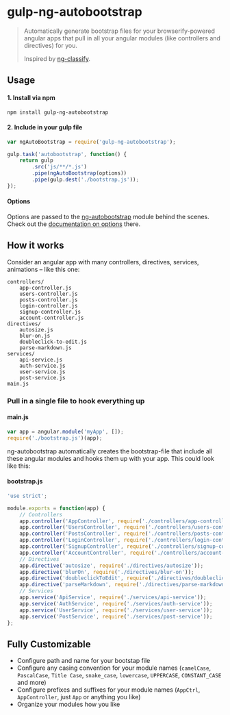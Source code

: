 # gulp-ng-autobootstrap

> Automatically generate bootstrap files for your browserify-powered angular apps that pull in all your angular modules (like controllers and directives) for you.
>
> Inspired by [ng-classify](https://github.com/CaryLandholt/ng-classify).

## Usage

#### 1. Install via npm

```
npm install gulp-ng-autobootstrap
```

#### 2. Include in your gulp file

``` js
var ngAutoBootstrap = require('gulp-ng-autobootstrap');

gulp.task('autobootstrap', function() {
	return gulp
		.src('js/**/*.js')
		.pipe(ngAutoBootstrap(options))
		.pipe(gulp.dest('./bootstrap.js'));
});
```

#### Options

Options are passed to the [ng-autobootstrap](https://github.com/maximilianschmitt/ng-autobootstrap) module behind the scenes. Check out the [documentation on options](https://github.com/maximilianschmitt/ng-autobootstrap#options) there.

## How it works

Consider an angular app with many controllers, directives, services, animations – like this one:

```
controllers/
	app-controller.js
	users-controller.js
	posts-controller.js
	login-controller.js
	signup-controller.js
	account-controller.js
directives/
	autosize.js
	blur-on.js
	doubleclick-to-edit.js
	parse-markdown.js
services/
	api-service.js
	auth-service.js
	user-service.js
	post-service.js
main.js
```

### Pull in a single file to hook everything up

#### main.js

``` js
var app = angular.module('myApp', []);
require('./bootstrap.js')(app);
```

ng-autobootstrap automatically creates the bootstrap-file that include all these angular modules and hooks them up with your app. This could look like this:

#### bootstrap.js

``` js
'use strict';

module.exports = function(app) {
	// Controllers
	app.controller('AppController', require('./controllers/app-controller'));
	app.controller('UsersController', require('./controllers/users-controller'));
	app.controller('PostsController', require('./controllers/posts-controller'));
	app.controller('LoginController', require('./controllers/login-controller'));
	app.controller('SignupController', require('./controllers/signup-controller'));
	app.controller('AccountController', require('./controllers/account-controller'));
	// Directives
	app.directive('autosize', require('./directives/autosize'));
	app.directive('blurOn', require('./directives/blur-on'));
	app.directive('doubleclickToEdit', require('./directives/doubleclick-to-edit'));
	app.directive('parseMarkdown', require('./directives/parse-markdown'));
	// Services
	app.service('ApiService', require('./services/api-service'));
	app.service('AuthService', require('./services/auth-service'));
	app.service('UserService', require('./services/user-service'));
	app.service('PostService', require('./services/post-service'));
};
```

## Fully Customizable

* Configure path and name for your bootstap file
* Configure any casing convention for your module names (`camelCase`, `PascalCase`, `Title Case`, `snake_case`, `lowercase`, `UPPERCASE`, `CONSTANT_CASE` and more)
* Configure prefixes and suffixes for your module names (`AppCtrl`, `AppController`, just `App` or anything you like) 
* Organize your modules how you like